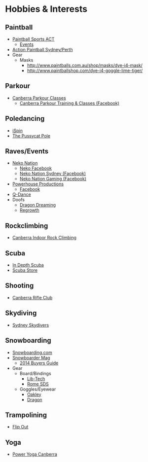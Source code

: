 # Hobbies & Interests

## Paintball

* [Paintball Sports ACT](http://www.paintballs.com.au/)
  * [Events](http://www.paintballs.com.au/events/)
* [Action Paintball Sydney/Perth](http://www.actionpaintball.com/)
* Gear
  * Masks
    * http://www.paintballs.com.au/shop/masks/dye-i4-mask/
    * http://www.paintballshop.com/dye-i4-goggle-lime-tiger/

## Parkour

* [Canberra Parkour Classes](http://parkour.asn.au/canberra-parkour-classes.php)
  * [Canberra Parkour Training &amp; Classes (Facebook)](https://www.facebook.com/groups/65484124558/?fref=ts)

## Poledancing

* [iSpin](http://www.ispin.com.au/)
* [The Pussycat Pole](http://www.thepussycatpole.com.au/)

## Raves/Events

* [Neko Nation](http://www.nekonation.com/)
  * [Neko Facebook](https://www.facebook.com/nekonation)
  * [Neko Nation Sydney (Facebook)](https://www.facebook.com/groups/nekonationsydney/)
  * [Neko Nation Gaming (Facebook)](https://www.facebook.com/groups/nekonationgaming)
* [Powerhouse Productions](http://www.powerhouseproductions.com.au/)
  * [Facebook](https://www.facebook.com/powerhouseproductions)
* [Q-Dance](http://www.q-dance.com.au)
* Doofs
  * [Dragon Dreaming](http://www.dragondreaming.net)
  * [Regrowth](http://www.re-gen.org.au/regrowth_festival)

## Rockclimbing

* [Canberra Indoor Rock Climbing](http://www.canberrarockclimbing.com.au/)

## Scuba

* [In Depth Scuba](http://www.indepthscuba.com.au/)
* [Scuba Store](http://www.scubastore.com.au/)

## Shooting

* [Canberra Rifle Club](http://www.canberrarifleclub.org.au/)

## Skydiving

* [Sydney Skydivers](http://www.sydneyskydivers.com.au/)

## Snowboarding

* [Snowboarding.com](http://www.snowboarding.com/)
* [Snowboarder Mag](http://www.snowboardermag.com/)
  * [2014 Buyers Guide](http://www.snowboardermag.com/gear/2014-buyers-guide/)
* Gear
  * Board/Bindings
    * [Lib-Tech](http://www.lib-tech.com/)
    * [Rome SDS](http://www.romesnowboards.com/)
  * Goggles/Eyewear
    * [Oakley](http://au.oakley.com/)
    * [Dragon](http://www.dragonalliance.com/)

## Trampolining

* [Flip Out](http://www.flipout.net.au/)

## Yoga

* [Power Yoga Canberra](http://www.poweryogacanberra.com.au/)
